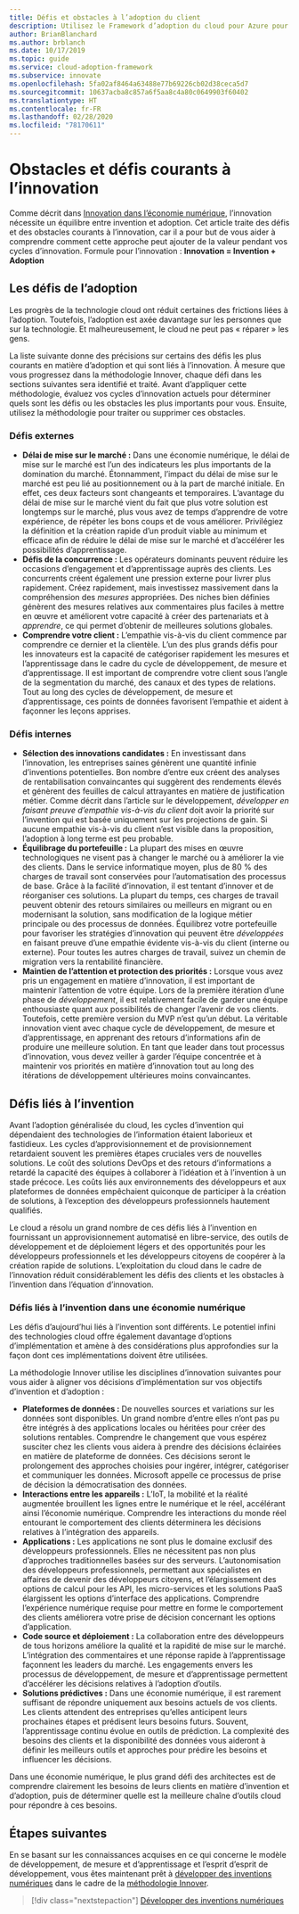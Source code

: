 ```yaml
---
title: Défis et obstacles à l’adoption du client
description: Utilisez le Framework d’adoption du cloud pour Azure pour appréhender les défis courants de l’innovation liés à l’adoption et à l’innovation.
author: BrianBlanchard
ms.author: brblanch
ms.date: 10/17/2019
ms.topic: guide
ms.service: cloud-adoption-framework
ms.subservice: innovate
ms.openlocfilehash: 5fa02af8464a63488e77b69226cb02d38ceca5d7
ms.sourcegitcommit: 10637acba8c857a6f5aa8c4a80c0649903f60402
ms.translationtype: HT
ms.contentlocale: fr-FR
ms.lasthandoff: 02/28/2020
ms.locfileid: "78170611"
---
```

# <a name="common-blockers-and-challenges-to-innovation"></a>Obstacles et défis courants à l’innovation

Comme décrit dans [Innovation dans l’économie numérique](./index.md), l’innovation nécessite un équilibre entre invention et adoption. Cet article traite des défis et des obstacles courants à l’innovation, car il a pour but de vous aider à comprendre comment cette approche peut ajouter de la valeur pendant vos cycles d’innovation. Formule pour l’innovation : **Innovation = Invention + Adoption**

## <a name="adoption-challenges"></a>Les défis de l’adoption

Les progrès de la technologie cloud ont réduit certaines des frictions liées à l’adoption. Toutefois, l’adoption est axée davantage sur les personnes que sur la technologie. Et malheureusement, le cloud ne peut pas « réparer » les gens.

La liste suivante donne des précisions sur certains des défis les plus courants en matière d’adoption et qui sont liés à l’innovation. À mesure que vous progressez dans la méthodologie Innover, chaque défi dans les sections suivantes sera identifié et traité. Avant d’appliquer cette méthodologie, évaluez vos cycles d’innovation actuels pour déterminer quels sont les défis ou les obstacles les plus importants pour vous. Ensuite, utilisez la méthodologie pour traiter ou supprimer ces obstacles.

### <a name="external-challenges"></a>Défis externes

- **Délai de mise sur le marché :** Dans une économie numérique, le délai de mise sur le marché est l’un des indicateurs les plus importants de la domination du marché. Étonnamment, l’impact du délai de mise sur le marché est peu lié au positionnement ou à la part de marché initiale. En effet, ces deux facteurs sont changeants et temporaires. L’avantage du délai de mise sur le marché vient du fait que plus votre solution est longtemps sur le marché, plus vous avez de temps d’apprendre de votre expérience, de répéter les bons coups et de vous améliorer. Privilégiez la définition et la création rapide d’un produit viable au minimum et efficace afin de réduire le délai de mise sur le marché et d’accélérer les possibilités d’apprentissage.
- **Défis de la concurrence :** Les opérateurs dominants peuvent réduire les occasions d’engagement et d’apprentissage auprès des clients. Les concurrents créent également une pression externe pour livrer plus rapidement. Créez rapidement, mais investissez massivement dans la compréhension des _mesures_ appropriées. Des niches bien définies génèrent des mesures relatives aux commentaires plus faciles à mettre en œuvre et améliorent votre capacité à créer des partenariats et à _apprendre_, ce qui permet d’obtenir de meilleures solutions globales.
- **Comprendre votre client :** L’empathie vis-à-vis du client commence par comprendre ce dernier et la clientèle. L’un des plus grands défis pour les innovateurs est la capacité de catégoriser rapidement les mesures et l’apprentissage dans le cadre du cycle de développement, de mesure et d’apprentissage. Il est important de comprendre votre client sous l’angle de la segmentation du marché, des canaux et des types de relations. Tout au long des cycles de développement, de mesure et d’apprentissage, ces points de données favorisent l’empathie et aident à façonner les leçons apprises.

### <a name="internal-challenges"></a>Défis internes

- **Sélection des innovations candidates :** En investissant dans l’innovation, les entreprises saines génèrent une quantité infinie d’inventions potentielles. Bon nombre d’entre eux créent des analyses de rentabilisation convaincantes qui suggèrent des rendements élevés et génèrent des feuilles de calcul attrayantes en matière de justification métier. Comme décrit dans l’article sur le développement, *développer en faisant preuve d’empathie vis-à-vis du client* doit avoir la priorité sur l’invention qui est basée uniquement sur les projections de gain. Si aucune empathie vis-à-vis du client n’est visible dans la proposition, l’adoption à long terme est peu probable.
- **Équilibrage du portefeuille :** La plupart des mises en œuvre technologiques ne visent pas à changer le marché ou à améliorer la vie des clients. Dans le service informatique moyen, plus de 80 % des charges de travail sont conservées pour l’automatisation des processus de base. Grâce à la facilité d’innovation, il est tentant d’innover et de réorganiser ces solutions. La plupart du temps, ces charges de travail peuvent obtenir des retours similaires ou meilleurs en migrant ou en modernisant la solution, sans modification de la logique métier principale ou des processus de données. Équilibrez votre portefeuille pour favoriser les stratégies d’innovation qui peuvent être _développées_ en faisant preuve d’une empathie évidente vis-à-vis du client (interne ou externe). Pour toutes les autres charges de travail, suivez un chemin de migration vers la rentabilité financière.
- **Maintien de l’attention et protection des priorités :** Lorsque vous avez pris un engagement en matière d’innovation, il est important de maintenir l’attention de votre équipe. Lors de la première itération d’une phase de *développement*, il est relativement facile de garder une équipe enthousiaste quant aux possibilités de changer l’avenir de vos clients. Toutefois, cette première version du MVP n’est qu’un début. La véritable innovation vient avec chaque cycle de développement, de mesure et d’apprentissage, en apprenant des retours d’informations afin de produire une meilleure solution. En tant que leader dans tout processus d’innovation, vous devez veiller à garder l’équipe concentrée et à maintenir vos priorités en matière d’innovation tout au long des itérations de développement ultérieures moins convaincantes.

## <a name="invention-challenges"></a>Défis liés à l’invention

Avant l’adoption généralisée du cloud, les cycles d’invention qui dépendaient des technologies de l’information étaient laborieux et fastidieux. Les cycles d’approvisionnement et de provisionnement retardaient souvent les premières étapes cruciales vers de nouvelles solutions. Le coût des solutions DevOps et des retours d’informations a retardé la capacité des équipes à collaborer à l’idéation et à l’invention à un stade précoce. Les coûts liés aux environnements des développeurs et aux plateformes de données empêchaient quiconque de participer à la création de solutions, à l’exception des développeurs professionnels hautement qualifiés.

Le cloud a résolu un grand nombre de ces défis liés à l’invention en fournissant un approvisionnement automatisé en libre-service, des outils de développement et de déploiement légers et des opportunités pour les développeurs professionnels et les développeurs citoyens de coopérer à la création rapide de solutions. L’exploitation du cloud dans le cadre de l’innovation réduit considérablement les défis des clients et les obstacles à l’invention dans l’équation d’innovation.

### <a name="invention-challenges-in-a-digital-economy"></a>Défis liés à l’invention dans une économie numérique

Les défis d’aujourd’hui liés à l’invention sont différents. Le potentiel infini des technologies cloud offre également davantage d’options d’implémentation et amène à des considérations plus approfondies sur la façon dont ces implémentations doivent être utilisées.

La méthodologie Innover utilise les disciplines d’innovation suivantes pour vous aider à aligner vos décisions d’implémentation sur vos objectifs d’invention et d’adoption :

- **Plateformes de données :** De nouvelles sources et variations sur les données sont disponibles. Un grand nombre d’entre elles n’ont pas pu être intégrés à des applications locales ou héritées pour créer des solutions rentables. Comprendre le changement que vous espérez susciter chez les clients vous aidera à prendre des décisions éclairées en matière de plateforme de données. Ces décisions seront le prolongement des approches choisies pour ingérer, intégrer, catégoriser et communiquer les données. Microsoft appelle ce processus de prise de décision la démocratisation des données.
- **Interactions entre les appareils :** L’IoT, la mobilité et la réalité augmentée brouillent les lignes entre le numérique et le réel, accélérant ainsi l’économie numérique. Comprendre les interactions du monde réel entourant le comportement des clients déterminera les décisions relatives à l’intégration des appareils.
- **Applications :** Les applications ne sont plus le domaine exclusif des développeurs professionnels. Elles ne nécessitent pas non plus d’approches traditionnelles basées sur des serveurs. L’autonomisation des développeurs professionnels, permettant aux spécialistes en affaires de devenir des développeurs citoyens, et l’élargissement des options de calcul pour les API, les micro-services et les solutions PaaS élargissent les options d’interface des applications. Comprendre l’expérience numérique requise pour mettre en forme le comportement des clients améliorera votre prise de décision concernant les options d’application.
- **Code source et déploiement :** La collaboration entre des développeurs de tous horizons améliore la qualité et la rapidité de mise sur le marché. L’intégration des commentaires et une réponse rapide à l’apprentissage façonnent les leaders du marché. Les engagements envers les processus de développement, de mesure et d’apprentissage permettent d’accélérer les décisions relatives à l’adoption d’outils.
- **Solutions prédictives :** Dans une économie numérique, il est rarement suffisant de répondre uniquement aux besoins actuels de vos clients. Les clients attendent des entreprises qu’elles anticipent leurs prochaines étapes et prédisent leurs besoins futurs. Souvent, l’apprentissage continu évolue en outils de prédiction. La complexité des besoins des clients et la disponibilité des données vous aideront à définir les meilleurs outils et approches pour prédire les besoins et influencer les décisions.

Dans une économie numérique, le plus grand défi des architectes est de comprendre clairement les besoins de leurs clients en matière d’invention et d’adoption, puis de déterminer quelle est la meilleure chaîne d’outils cloud pour répondre à ces besoins.

## <a name="next-steps"></a>Étapes suivantes

En se basant sur les connaissances acquises en ce qui concerne le modèle de développement, de mesure et d’apprentissage et l’esprit d’esprit de développement, vous êtes maintenant prêt à [développer des inventions numériques](./invention.md) dans le cadre de la [méthodologie Innover](./index.md).

> [!div class="nextstepaction"]
> [Développer des inventions numériques](./invention.md)
